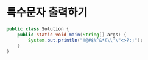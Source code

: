 # 특수문자 출력하기

```java
public class Solution {
    public static void main(String[] args) {
        System.out.println("!@#$%^&*(\\'\"<>?:;"); 
    }
}
```

